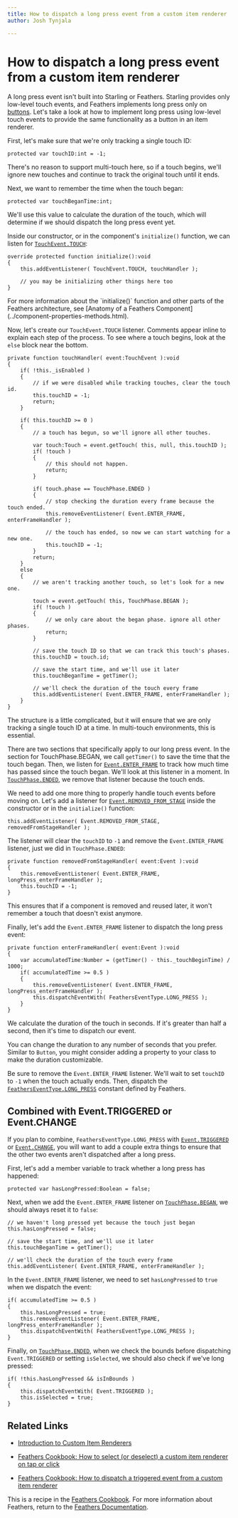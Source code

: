 ```yaml
---
title: How to dispatch a long press event from a custom item renderer 
author: Josh Tynjala

---
```

# How to dispatch a long press event from a custom item renderer

A long press event isn't built into Starling or Feathers. Starling provides only low-level touch events, and Feathers implements long press only on [buttons](../button.html). Let's take a look at how to implement long press using low-level touch events to provide the same functionality as a button in an item renderer.

First, let's make sure that we're only tracking a single touch ID:

``` code
protected var touchID:int = -1;
```

There's no reason to support multi-touch here, so if a touch begins, we'll ignore new touches and continue to track the original touch until it ends.

Next, we want to remember the time when the touch began:

``` code
protected var touchBeganTime:int;
```

We'll use this value to calculate the duration of the touch, which will determine if we should dispatch the long press event yet.

Inside our constructor, or in the component's `initialize()` function, we can listen for [`TouchEvent.TOUCH`](http://doc.starling-framework.org/core/starling/display/DisplayObject.html#event:touch):

``` code
override protected function initialize():void
{
    this.addEventListener( TouchEvent.TOUCH, touchHandler );
 
    // you may be initializing other things here too
}
```

<aside class="info">For more information about the `initialize()` function and other parts of the Feathers architecture, see [Anatomy of a Feathers Component](../component-properties-methods.html).</aside>

Now, let's create our `TouchEvent.TOUCH` listener. Comments appear inline to explain each step of the process. To see where a touch begins, look at the `else` block near the bottom.

``` code
private function touchHandler( event:TouchEvent ):void
{
    if( !this._isEnabled )
    {
        // if we were disabled while tracking touches, clear the touch id.
        this.touchID = -1;
        return;
    }
 
    if( this.touchID >= 0 )
    {
        // a touch has begun, so we'll ignore all other touches.
 
        var touch:Touch = event.getTouch( this, null, this.touchID );
        if( !touch )
        {
            // this should not happen.
            return;
        }
 
        if( touch.phase == TouchPhase.ENDED )
        {
            // stop checking the duration every frame because the touch ended.
            this.removeEventListener( Event.ENTER_FRAME, enterFrameHandler );
 
            // the touch has ended, so now we can start watching for a new one.
            this.touchID = -1;
        }
        return;
    }
    else
    {
        // we aren't tracking another touch, so let's look for a new one.
 
        touch = event.getTouch( this, TouchPhase.BEGAN );
        if( !touch )
        {
            // we only care about the began phase. ignore all other phases.
            return;
        }
 
        // save the touch ID so that we can track this touch's phases.
        this.touchID = touch.id;
 
        // save the start time, and we'll use it later
        this.touchBeganTime = getTimer();
 
        // we'll check the duration of the touch every frame
        this.addEventListener( Event.ENTER_FRAME, enterFrameHandler );
    }
}
```

The structure is a little complicated, but it will ensure that we are only tracking a single touch ID at a time. In multi-touch environments, this is essential.

There are two sections that specifically apply to our long press event. In the section for TouchPhase.BEGAN, we call `getTimer()` to save the time that the touch began. Then, we listen for [`Event.ENTER_FRAME`](http://doc.starling-framework.org/core/starling/display/DisplayObject.html#event:enterFrame) to track how much time has passed since the touch began. We'll look at this listener in a moment. In [`TouchPhase.ENDED`](http://doc.starling-framework.org/core/starling/events/TouchPhase.html#ENDED), we remove that listener because the touch ends.

We need to add one more thing to properly handle touch events before moving on. Let's add a listener for [`Event.REMOVED_FROM_STAGE`](http://doc.starling-framework.org/core/starling/display/DisplayObject.html#event:removedFromStage) inside the constructor or in the `initialize()` function:

``` code
this.addEventListener( Event.REMOVED_FROM_STAGE, removedFromStageHandler );
```

The listener will clear the `touchID` to `-1` and remove the `Event.ENTER_FRAME` listener, just we did in `TouchPhase.ENDED`:

``` code
private function removedFromStageHandler( event:Event ):void
{
    this.removeEventListener( Event.ENTER_FRAME, longPress_enterFrameHandler );
    this.touchID = -1;
}
```

This ensures that if a component is removed and reused later, it won't remember a touch that doesn't exist anymore.

Finally, let's add the `Event.ENTER_FRAME` listener to dispatch the long press event:

``` code
private function enterFrameHandler( event:Event ):void
{
    var accumulatedTime:Number = (getTimer() - this._touchBeginTime) / 1000;
    if( accumulatedTime >= 0.5 )
    {
        this.removeEventListener( Event.ENTER_FRAME, longPress_enterFrameHandler );
        this.dispatchEventWith( FeathersEventType.LONG_PRESS );
    }
}
```

We calculate the duration of the touch in seconds. If it's greater than half a second, then it's time to dispatch our event.

You can change the duration to any number of seconds that you prefer. Similar to `Button`, you might consider adding a property to your class to make the duration customizable.

Be sure to remove the `Event.ENTER_FRAME` listener. We'll wait to set `touchID` to `-1` when the touch actually ends. Then, dispatch the [`FeathersEventType.LONG_PRESS`](../../api-reference/feathers/events/FeathersEventType.html#LONG_PRESS) constant defined by Feathers.

## Combined with Event.TRIGGERED or Event.CHANGE

If you plan to combine, `FeathersEventType.LONG_PRESS` with [`Event.TRIGGERED`](http://doc.starling-framework.org/core/starling/events/Event.html#TRIGGERED) or [`Event.CHANGE`](http://doc.starling-framework.org/core/starling/events/Event.html#CHANGE), you will want to add a couple extra things to ensure that the other two events aren't dispatched after a long press.

First, let's add a member variable to track whether a long press has happened:

``` code
protected var hasLongPressed:Boolean = false;
```

Next, when we add the `Event.ENTER_FRAME` listener on [`TouchPhase.BEGAN`](http://doc.starling-framework.org/core/starling/events/TouchPhase.html#BEGAN), we should always reset it to `false`:

``` code
// we haven't long pressed yet because the touch just began
this.hasLongPressed = false;
 
// save the start time, and we'll use it later
this.touchBeganTime = getTimer();
 
// we'll check the duration of the touch every frame
this.addEventListener( Event.ENTER_FRAME, enterFrameHandler );
```

In the `Event.ENTER_FRAME` listener, we need to set `hasLongPressed` to `true` when we dispatch the event:

``` code
if( accumulatedTime >= 0.5 )
{
    this.hasLongPressed = true;
    this.removeEventListener( Event.ENTER_FRAME, longPress_enterFrameHandler );
    this.dispatchEventWith( FeathersEventType.LONG_PRESS );
}
```

Finally, on [`TouchPhase.ENDED`](http://doc.starling-framework.org/core/starling/events/TouchPhase.html#ENDED), when we check the bounds before dispatching `Event.TRIGGERED` or setting `isSelected`, we should also check if we've long pressed:

``` code
if( !this.hasLongPressed && isInBounds )
{
    this.dispatchEventWith( Event.TRIGGERED );
    this.isSelected = true;
}
```

## Related Links

-   [Introduction to Custom Item Renderers](../item-renderers.html)

-   [Feathers Cookbook: How to select (or deselect) a custom item renderer on tap or click](item-renderer-select-on-tap.html)

-   [Feathers Cookbook: How to dispatch a triggered event from a custom item renderer](item-renderer-triggered-on-tap.html)

This is a recipe in the [Feathers Cookbook](index.html). For more information about Feathers, return to the [Feathers Documentation](../index.html).


